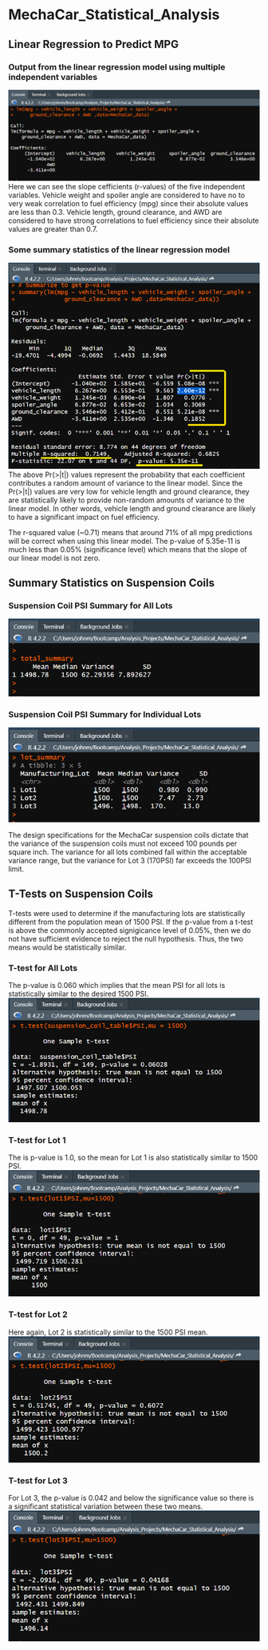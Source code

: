 # MechaCar_Statistical_Analysis

## Linear Regression to Predict MPG
### Output from the linear regression model using multiple independent variables
![This is an image](Images/mpg_lm.png)
Here we can see the slope cefficients (r-values) of the five independent variables. Vehicle weight and spoiler angle are considered to have no to very weak correlation to fuel efficiency (mpg) since their absolute values are less than 0.3. Vehicle length, ground clearance, and AWD are considered to have strong correlations to fuel efficiency since their absolute values are greater than 0.7. 

### Some summary statistics of the linear regression model
![This is an image](Images/mpg_lm_summary.png)
The above Pr(>|t|) values represent the probability that each coefficient contributes a random amount of variance to the linear model. Since the Pr(>|t|) values are very low for vehicle length and ground clearance, they are statistically likely to provide non-random amounts of variance to the linear model. In other words, vehicle length and ground clearance are likely to have a significant impact on fuel efficiency.

The r-squared value (~0.71) means that around 71% of all mpg predictions will be correct when using this linear model. The p-value of 5.35e-11 is much less than 0.05% (significance level) which means that the slope of our linear model is not zero.

## Summary Statistics on Suspension Coils

### Suspension Coil PSI Summary for All Lots
![This is an image](Images/total_summary.png)

### Suspension Coil PSI Summary for Individual Lots
![This is an image](Images/lot_summary.png)

The design specifications for the MechaCar suspension coils dictate that the variance of the suspension coils must not exceed 100 pounds per square inch. The variance for all lots combined fall within the acceptable variance range, but the variance for Lot 3 (170PSI) far exceeds the 100PSI limit.

## T-Tests on Suspension Coils
T-tests were used to determine if the manufacturing lots are statistically different from the population mean of 1500 PSI. If the p-value from a t-test is above the commonly accepted signigicance level of 0.05%, then we do not have sufficient evidence to reject the null hypothesis. Thus, the two means would be statistically similar.

### T-test for All Lots
The p-value is 0.060 which implies that the mean PSI for all lots is statistically similar to the desired 1500 PSI.
![This is an image](Images/t-test_all_lots.png)

### T-test for Lot 1
The is p-value is 1.0, so the mean for Lot 1 is also statistically similar to 1500 PSI.
![This is an image](Images/t-test_lot1.png)

### T-test for Lot 2
Here again, Lot 2 is statistically similar to the 1500 PSI mean.
![This is an image](Images/t-test_lot2.png)

### T-test for Lot 3
For Lot 3, the p-value is 0.042 and below the significance value so there is a significant statistical variation between these two means.
![This is an image](Images/t-test_lot3.png)



